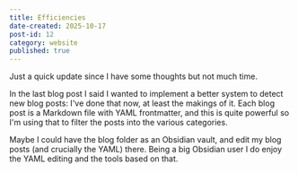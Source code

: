 ```yaml
---
title: Efficiencies
date-created: 2025-10-17
post-id: 12
category: website
published: true
---
```

Just a quick update since I have some thoughts but not much time.

In the last blog post I said I wanted to implement a better system to detect new blog posts: I've done that now, at least the makings of it. Each blog post is a Markdown file with YAML frontmatter, and this is quite powerful so I'm using that to filter the posts into the various categories.

Maybe I could have the blog folder as an Obsidian vault, and edit my blog posts (and crucially the YAML) there. Being a big Obsidian user I do enjoy the YAML editing and the tools based on that.